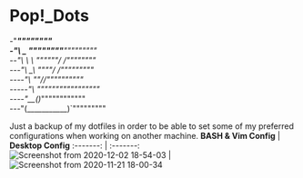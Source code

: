 # Pop!_Dots                                           

-"______""""""""                                     
-"\   _ \""""""""__"""""""""                            
--"\ \ \ \""""""/ /""""""""                    
---"\ \_\ \""""/ /"""""""""                     
----"\  ___\""/_/""""""""""                     
-----"\ \""""_"""""""""""""                               
----"__\_\__(_)_""""""""""""                         
---"(___________)`"""""""""                                        

Just a backup of my dotfiles in order to be able to set some of my preferred configurations when working on another machine.
 **BASH & Vim Config** | **Desktop Config**
:-------: | :-------:
![Screenshot from 2020-12-02 18-54-03](https://user-images.githubusercontent.com/64110504/100949554-2562b580-34d0-11eb-8c49-a355a4e05520.png) | ![Screenshot from 2020-11-21 18-00-34](https://user-images.githubusercontent.com/64110504/100949592-3ad7df80-34d0-11eb-9ac5-8f034e9e33c5.png)
